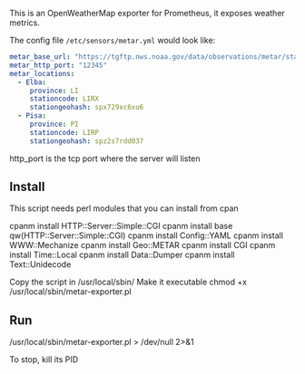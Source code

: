 This is an OpenWeatherMap exporter for Prometheus, it exposes weather metrics.

The config file `/etc/sensors/metar.yml` would look like:

````yaml
metar_base_url: "https://tgftp.nws.noaa.gov/data/observations/metar/stations/"
metar_http_port: "12345"
metar_locations:
  - Elba:
     province: LI
     stationcode: LIRX
     stationgeohash: spx729xc6xu6
  - Pisa:
     province: PI
     stationcode: LIRP
     stationgeohash: spz2s7rdd037

````

http_port is the tcp port where the server will listen

## Install

This script needs perl modules that you can install from cpan

cpanm install HTTP::Server::Simple::CGI
cpanm install base qw(HTTP::Server::Simple::CGI)
cpanm install Config::YAML
cpanm install WWW::Mechanize
cpanm install Geo::METAR
cpanm install CGI
cpanm install Time::Local
cpanm install Data::Dumper
cpanm install Text::Unidecode

Copy the script in /usr/local/sbin/
Make it executable
chmod +x /usr/local/sbin/metar-exporter.pl

## Run

/usr/local/sbin/metar-exporter.pl > /dev/null 2>&1

To stop, kill its PID
